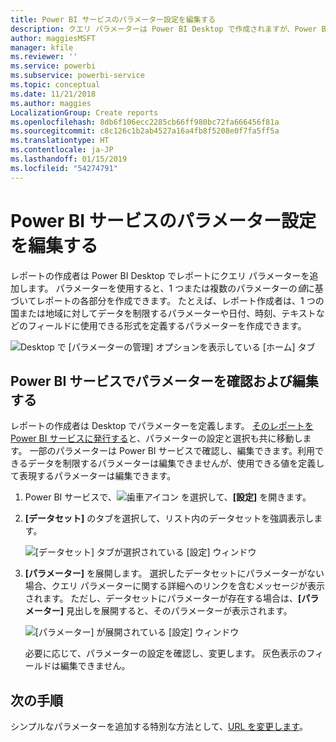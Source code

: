 ```yaml
---
title: Power BI サービスのパラメーター設定を編集する
description: クエリ パラメーターは Power BI Desktop で作成されますが、Power BI サービスで確認および更新できます
author: maggiesMSFT
manager: kfile
ms.reviewer: ''
ms.service: powerbi
ms.subservice: powerbi-service
ms.topic: conceptual
ms.date: 11/21/2018
ms.author: maggies
LocalizationGroup: Create reports
ms.openlocfilehash: 8db6f106ecc2285cb66ff980bc72fa666456f81a
ms.sourcegitcommit: c8c126c1b2ab4527a16a4fb8f5208e0f7fa5ff5a
ms.translationtype: HT
ms.contentlocale: ja-JP
ms.lasthandoff: 01/15/2019
ms.locfileid: "54274791"
---
```

# <a name="edit-parameter-settings-in-the-power-bi-service"></a>Power BI サービスのパラメーター設定を編集する
レポートの作成者は Power BI Desktop でレポートにクエリ パラメーターを追加します。 パラメーターを使用すると、1 つまたは複数のパラメーターの*値*に基づいてレポートの各部分を作成できます。 たとえば、レポート作成者は、1 つの国または地域に対してデータを制限するパラメーターや日付、時刻、テキストなどのフィールドに使用できる形式を定義するパラメーターを作成できます。

![Desktop で [パラメーターの管理] オプションを表示している [ホーム] タブ](media/service-parameters/power-bi-manage-parameters.png)

## <a name="review-and-edit-parameters-in-power-bi-service"></a>Power BI サービスでパラメーターを確認および編集する

レポートの作成者は Desktop でパラメーターを定義します。 [そのレポートを Power BI サービスに発行する](desktop-upload-desktop-files.md)と、パラメーターの設定と選択も共に移動します。 一部のパラメーターは Power BI サービスで確認し、編集できます。利用できるデータを制限するパラメーターは編集できませんが、使用できる値を定義して表現するパラメーターは編集できます。

1. Power BI サービスで、![歯車アイコン](media/service-parameters/power-bi-cog.png) を選択して、**[設定]** を開きます。

2. **[データセット]** のタブを選択して、リスト内のデータセットを強調表示します。 
    
    ![[データセット] タブが選択されている [設定] ウィンドウ](media/service-parameters/power-bi-select-dataset2.png)

3. **[パラメーター]** を展開します。  選択したデータセットにパラメーターがない場合、クエリ パラメーターに関する詳細へのリンクを含むメッセージが表示されます。 ただし、データセットにパラメーターが存在する場合は、**[パラメーター]** 見出しを展開すると、そのパラメーターが表示されます。 

    ![[パラメーター] が展開されている [設定] ウィンドウ](media/service-parameters/power-bi-settings.png)

    必要に応じて、パラメーターの設定を確認し、変更します。 灰色表示のフィールドは編集できません。 


## <a name="next-steps"></a>次の手順
シンプルなパラメーターを追加する特別な方法として、[URL を変更します](service-url-filters.md)。